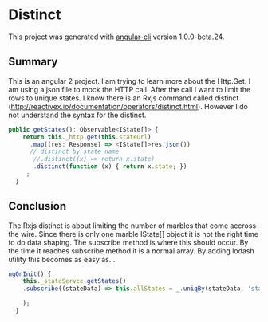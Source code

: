 # Distinct

This project was generated with [angular-cli](https://github.com/angular/angular-cli) version 1.0.0-beta.24.

## Summary

This is an angular 2 project.   I am trying to learn more about the Http.Get.  I am using a json file to 
mock the HTTP call.   After the call I want to limit the rows to unique states. I know there is an 
Rxjs command called distinct (http://reactivex.io/documentation/operators/distinct.html).  However I do not understand the syntax for the distinct.   

```typescript
public getStates(): Observable<IState[]> {
    return this._http.get(this.stateUrl)
      .map((res: Response) => <IState[]>res.json())
      // distinct by state name
       //.distinct((x) => return x.state)
       .distinct(function (x) { return x.state; })
     ;
  }    
```

## Conclusion

The Rxjs distinct is about limiting the number of marbles that come accross the wire.   Since there is only one marble IState[] object it is not the right time to do data shaping.   The subscribe method is where this should occur.   By the time it reaches subscribe method it is a normal array.  By adding lodash utility this becomes as easy as...

```typescript
ngOnInit() {
    this._stateServce.getStates()
    .subscribe((stateData) => this.allStates = _.uniqBy(stateData, 'state')
    
    );
  }
```
      